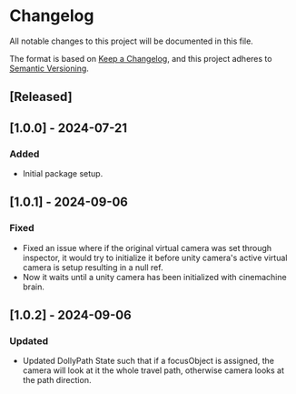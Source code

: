 # Changelog
All notable changes to this project will be documented in this file.

The format is based on [Keep a Changelog](https://keepachangelog.com/en/1.0.0/),
and this project adheres to [Semantic Versioning](https://semver.org/spec/v2.0.0.html).

## [Released]

## [1.0.0] - 2024-07-21
### Added
- Initial package setup.

## [1.0.1] - 2024-09-06
### Fixed
- Fixed an issue where if the original virtual camera was set through inspector, it would try to initialize it before unity camera's active virtual camera is setup resulting in a null ref.
- Now it waits until a unity camera has been initialized with cinemachine brain.

## [1.0.2] - 2024-09-06
### Updated
- Updated DollyPath State such that if a focusObject is assigned, the camera will look at it the whole travel path, otherwise camera looks at the path direction.
